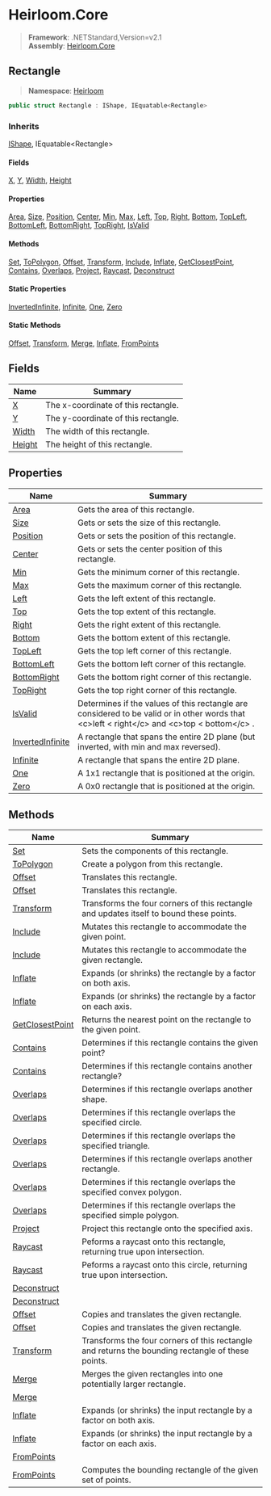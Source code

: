 # Heirloom.Core

> **Framework**: .NETStandard,Version=v2.1  
> **Assembly**: [Heirloom.Core][0]  

## Rectangle

> **Namespace**: [Heirloom][0]  

```cs
public struct Rectangle : IShape, IEquatable<Rectangle>
```

### Inherits

[IShape][1], IEquatable\<Rectangle>

#### Fields

[X][2], [Y][3], [Width][4], [Height][5]

#### Properties

[Area][6], [Size][7], [Position][8], [Center][9], [Min][10], [Max][11], [Left][12], [Top][13], [Right][14], [Bottom][15], [TopLeft][16], [BottomLeft][17], [BottomRight][18], [TopRight][19], [IsValid][20]

#### Methods

[Set][21], [ToPolygon][22], [Offset][23], [Transform][24], [Include][25], [Inflate][26], [GetClosestPoint][27], [Contains][28], [Overlaps][29], [Project][30], [Raycast][31], [Deconstruct][32]

#### Static Properties

[InvertedInfinite][33], [Infinite][34], [One][35], [Zero][36]

#### Static Methods

[Offset][23], [Transform][24], [Merge][37], [Inflate][26], [FromPoints][38]

## Fields

| Name        | Summary                             |
|-------------|-------------------------------------|
| [X][2]      | The x-coordinate of this rectangle. |
| [Y][3]      | The y-coordinate of this rectangle. |
| [Width][4]  | The width of this rectangle.        |
| [Height][5] | The height of this rectangle.       |

## Properties

| Name                   | Summary                                                                                                                                              |
|------------------------|------------------------------------------------------------------------------------------------------------------------------------------------------|
| [Area][6]              | Gets the area of this rectangle.                                                                                                                     |
| [Size][7]              | Gets or sets the size of this rectangle.                                                                                                             |
| [Position][8]          | Gets or sets the position of this rectangle.                                                                                                         |
| [Center][9]            | Gets or sets the center position of this rectangle.                                                                                                  |
| [Min][10]              | Gets the minimum corner of this rectangle.                                                                                                           |
| [Max][11]              | Gets the maximum corner of this rectangle.                                                                                                           |
| [Left][12]             | Gets the left extent of this rectangle.                                                                                                              |
| [Top][13]              | Gets the top extent of this rectangle.                                                                                                               |
| [Right][14]            | Gets the right extent of this rectangle.                                                                                                             |
| [Bottom][15]           | Gets the bottom extent of this rectangle.                                                                                                            |
| [TopLeft][16]          | Gets the top left corner of this rectangle.                                                                                                          |
| [BottomLeft][17]       | Gets the bottom left corner of this rectangle.                                                                                                       |
| [BottomRight][18]      | Gets the bottom right corner of this rectangle.                                                                                                      |
| [TopRight][19]         | Gets the top right corner of this rectangle.                                                                                                         |
| [IsValid][20]          | Determines if the values of this rectangle are considered to be valid or in other words that \<c>left &lt; right\</c> and \<c>top &lt; bottom\</c> . |
| [InvertedInfinite][33] | A rectangle that spans the entire 2D plane (but inverted, with min and max reversed).                                                                |
| [Infinite][34]         | A rectangle that spans the entire 2D plane.                                                                                                          |
| [One][35]              | A 1x1 rectangle that is positioned at the origin.                                                                                                    |
| [Zero][36]             | A 0x0 rectangle that is positioned at the origin.                                                                                                    |

## Methods

| Name                  | Summary                                                                                           |
|-----------------------|---------------------------------------------------------------------------------------------------|
| [Set][21]             | Sets the components of this rectangle.                                                            |
| [ToPolygon][22]       | Create a polygon from this rectangle.                                                             |
| [Offset][23]          | Translates this rectangle.                                                                        |
| [Offset][23]          | Translates this rectangle.                                                                        |
| [Transform][24]       | Transforms the four corners of this rectangle and updates itself to bound these points.           |
| [Include][25]         | Mutates this rectangle to accommodate the given point.                                            |
| [Include][25]         | Mutates this rectangle to accommodate the given rectangle.                                        |
| [Inflate][26]         | Expands (or shrinks) the rectangle by a factor on both axis.                                      |
| [Inflate][26]         | Expands (or shrinks) the rectangle by a factor on each axis.                                      |
| [GetClosestPoint][27] | Returns the nearest point on the rectangle to the given point.                                    |
| [Contains][28]        | Determines if this rectangle contains the given point?                                            |
| [Contains][28]        | Determines if this rectangle contains another rectangle?                                          |
| [Overlaps][29]        | Determines if this rectangle overlaps another shape.                                              |
| [Overlaps][29]        | Determines if this rectangle overlaps the specified circle.                                       |
| [Overlaps][29]        | Determines if this rectangle overlaps the specified triangle.                                     |
| [Overlaps][29]        | Determines if this rectangle overlaps another rectangle.                                          |
| [Overlaps][29]        | Determines if this rectangle overlaps the specified convex polygon.                               |
| [Overlaps][29]        | Determines if this rectangle overlaps the specified simple polygon.                               |
| [Project][30]         | Project this rectangle onto the specified axis.                                                   |
| [Raycast][31]         | Peforms a raycast onto this rectangle, returning true upon intersection.                          |
| [Raycast][31]         | Peforms a raycast onto this circle, returning true upon intersection.                             |
| [Deconstruct][32]     |                                                                                                   |
| [Deconstruct][32]     |                                                                                                   |
| [Offset][23]          | Copies and translates the given rectangle.                                                        |
| [Offset][23]          | Copies and translates the given rectangle.                                                        |
| [Transform][24]       | Transforms the four corners of this rectangle and returns the bounding rectangle of these points. |
| [Merge][37]           | Merges the given rectangles into one potentially larger rectangle.                                |
| [Merge][37]           |                                                                                                   |
| [Inflate][26]         | Expands (or shrinks) the input rectangle by a factor on both axis.                                |
| [Inflate][26]         | Expands (or shrinks) the input rectangle by a factor on each axis.                                |
| [FromPoints][38]      |                                                                                                   |
| [FromPoints][38]      | Computes the bounding rectangle of the given set of points.                                       |

[0]: ../../Heirloom.Core.md
[1]: IShape.md
[2]: Rectangle/X.md
[3]: Rectangle/Y.md
[4]: Rectangle/Width.md
[5]: Rectangle/Height.md
[6]: Rectangle/Area.md
[7]: Rectangle/Size.md
[8]: Rectangle/Position.md
[9]: Rectangle/Center.md
[10]: Rectangle/Min.md
[11]: Rectangle/Max.md
[12]: Rectangle/Left.md
[13]: Rectangle/Top.md
[14]: Rectangle/Right.md
[15]: Rectangle/Bottom.md
[16]: Rectangle/TopLeft.md
[17]: Rectangle/BottomLeft.md
[18]: Rectangle/BottomRight.md
[19]: Rectangle/TopRight.md
[20]: Rectangle/IsValid.md
[21]: Rectangle/Set.md
[22]: Rectangle/ToPolygon.md
[23]: Rectangle/Offset.md
[24]: Rectangle/Transform.md
[25]: Rectangle/Include.md
[26]: Rectangle/Inflate.md
[27]: Rectangle/GetClosestPoint.md
[28]: Rectangle/Contains.md
[29]: Rectangle/Overlaps.md
[30]: Rectangle/Project.md
[31]: Rectangle/Raycast.md
[32]: Rectangle/Deconstruct.md
[33]: Rectangle/InvertedInfinite.md
[34]: Rectangle/Infinite.md
[35]: Rectangle/One.md
[36]: Rectangle/Zero.md
[37]: Rectangle/Merge.md
[38]: Rectangle/FromPoints.md
